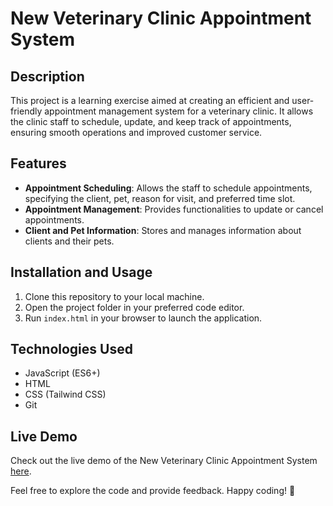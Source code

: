 # New Veterinary Clinic Appointment System

## Description

This project is a learning exercise aimed at creating an efficient and user-friendly appointment management system for a veterinary clinic. It allows the clinic staff to schedule, update, and keep track of appointments, ensuring smooth operations and improved customer service.

## Features

- **Appointment Scheduling**: Allows the staff to schedule appointments, specifying the client, pet, reason for visit, and preferred time slot.
- **Appointment Management**: Provides functionalities to update or cancel appointments.
- **Client and Pet Information**: Stores and manages information about clients and their pets.

## Installation and Usage

1. Clone this repository to your local machine.
2. Open the project folder in your preferred code editor.
3. Run `index.html` in your browser to launch the application.

## Technologies Used

- JavaScript (ES6+)
- HTML
- CSS (Tailwind CSS)
- Git

## Live Demo

Check out the live demo of the New Veterinary Clinic Appointment System [here](https://).

Feel free to explore the code and provide feedback. Happy coding! 🚀
